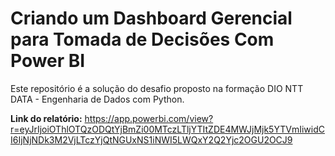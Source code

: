 # Criando um Dashboard Gerencial para Tomada de Decisões Com Power BI

Este repositório é a solução do desafio proposto na formação DIO NTT DATA - Engenharia de Dados com Python.

**Link do relatório:**
https://app.powerbi.com/view?r=eyJrIjoiOThlOTQzODQtYjBmZi00MTczLTljYTItZDE4MWJjMjk5YTVmIiwidCI6IjNjNDk3M2VjLTczYjQtNGUxNS1iNWI5LWQxY2Q2Yjc2OGU2OCJ9
